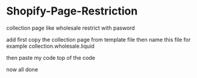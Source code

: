 # Shopify-Page-Restriction
collection page like wholesale restrict with pasword

add first copy the collection page from template file
then name this file for example collection.wholesale.liquid

then paste my code top of the code

now all done
